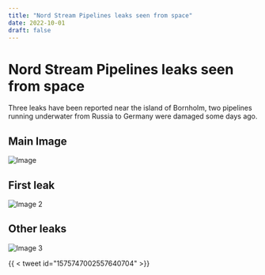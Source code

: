 ```yaml
---
title: "Nord Stream Pipelines leaks seen from space"
date: 2022-10-01
draft: false
---
```

# Nord Stream Pipelines leaks seen from space

Three leaks have been reported near the island of Bornholm, two pipelines running underwater from Russia to Germany were damaged some days ago.

## Main Image
![Image](/firstPostImages/nordStream.jpg)

## First leak
![Image 2](/firstPostImages/nordStream_1.jpg)

## Other leaks
![Image 3](/firstPostImages/nordStream_2.jpg)

{{ < tweet id="1575747002557640704" >}}